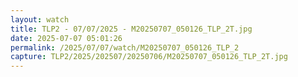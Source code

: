 ```yaml
---
layout: watch
title: TLP2 - 07/07/2025 - M20250707_050126_TLP_2T.jpg
date: 2025-07-07 05:01:26
permalink: /2025/07/07/watch/M20250707_050126_TLP_2
capture: TLP2/2025/202507/20250706/M20250707_050126_TLP_2T.jpg
---
```

